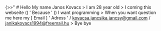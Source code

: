{>>" # Hello My name Janos Kovacs \>
I am 28 year old \>
I coming this webseite (( ' Because ' )) I want programming \>
When you want question me here my [ Email ] ' Adress ' / kovacsa.jancsika.jancsy@gmail.com / janikakovacs1994@freemail.hu \>
Bye bye 
